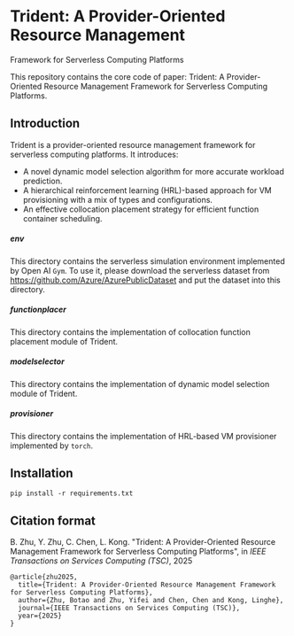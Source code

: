 # Trident: A Provider-Oriented Resource Management
Framework for Serverless Computing Platforms

This repository contains the core code of paper: Trident: A Provider-Oriented Resource Management Framework for Serverless Computing Platforms.

## Introduction

Trident is a provider-oriented resource management framework for serverless computing platforms. It introduces:

- A novel dynamic model selection algorithm for more accurate workload prediction. 
- A hierarchical reinforcement learning (HRL)-based approach for VM provisioning with a mix of types and configurations. 
- An effective collocation placement strategy for efficient function container scheduling.

##### env

This directory contains the serverless simulation environment implemented by Open AI `Gym`. To use it, please download the serverless dataset from https://github.com/Azure/AzurePublicDataset and put the dataset into this directory.

##### functionplacer

This directory contains the implementation of collocation function placement module of Trident.

##### modelselector

This directory contains the implementation of dynamic model selection module of Trident.

##### provisioner

This directory contains the implementation of HRL-based VM provisioner implemented by `torch`.

## Installation

```
pip install -r requirements.txt
```

## Citation format

B. Zhu, Y. Zhu, C. Chen, L. Kong. "Trident: A Provider-Oriented Resource Management Framework for Serverless Computing Platforms", in *IEEE Transactions on Services Computing (TSC)*, 2025

```
@article{zhu2025,
  title={Trident: A Provider-Oriented Resource Management Framework for Serverless Computing Platforms},
  author={Zhu, Botao and Zhu, Yifei and Chen, Chen and Kong, Linghe},
  journal={IEEE Transactions on Services Computing (TSC)},
  year={2025}
}
```

